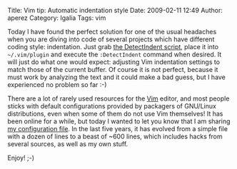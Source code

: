 Title: Vim tip: Automatic indentation style
Date: 2009-02-11 12:49
Author: aperez
Category: Igalia
Tags: vim

Today I have found the perfect solution for one of the usual headaches
when you are diving into code of several projects which have different
coding style: indentation. Just grab [the DetectIndent script][], place
it into `~/.vim/plugin` and execute the `:DetectIndent` command when
desired. It will just do what one would expect: adjusting Vim
indentation settings to match those of the current buffer. Of course it
is not perfect, because it must work by analyzing the text and it could
make a bad guess, but I have experienced no problem so far :-)

There are a lot of rarely used resources for the [Vim][] editor, and
most people sticks with default configurations provided by packagers of
GNU/Linux distributions, even when some of them do not use Vim
themselves! It has been online for a while, but today I wanted to let
you know that I am sharing [my configuration file][]. In the last five
years, it has evolved from a simple file with a dozen of lines to a
beast of \~600 lines, which includes hacks from several sources, as well
as my own stuff.

Enjoy! ;-)

  [the DetectIndent script]: http://www.vim.org/scripts/script.php?script_id=1171
  [Vim]: http://www.vim.org
  [my configuration file]: http://furi-ku.org/files/vimrc.local
